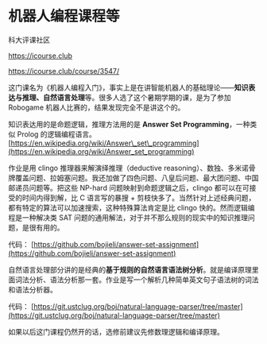 # 机器人编程课程等










科大评课社区

https://icourse.club






https://icourse.club/course/3547/




这门课名为《机器人编程入门》，事实上是在讲智能机器人的基础理论——**知识表达与推理、自然语言处理**等。很多人选了这个暑期学期的课，是为了参加 Robogame 机器人比赛的，结果发现完全不是讲这个的。

知识表达用的是命题逻辑，推理方法用的是 **Answer Set Programming**，一种类似 Prolog 的逻辑编程语言。 [https://en.wikipedia.org/wiki/Answer\_set\_programming](https://en.wikipedia.org/wiki/Answer_set_programming)

作业是用 clingo 推理器来解演绎推理（deductive reasoning）、数独、多米诺骨牌覆盖问题、拉姆塞问题。我还加做了四色问题、八皇后问题、最大团问题、中国邮递员问题等。把这些 NP-hard 问题映射到命题逻辑之后，clingo 都可以在可接受的时间内得到解，比 C 语言写的暴搜 + 剪枝快多了。当然针对上述经典问题，都有特定的算法可以加速搜索，这种特殊算法肯定是比 clingo 快的。然而逻辑编程是一种解决类 SAT 问题的通用解法，对于并不那么规则的现实中的知识推理问题，是很有用的。

代码： [https://github.com/bojieli/answer-set-assignment](https://github.com/bojieli/answer-set-assignment)

自然语言处理部分讲的是经典的**基于规则的自然语言语法树分析**。就是编译原理里面词法分析、语法分析那一套。作业是写一个解析几种简单英文句子语法树的词法和语法分析器。

代码： [https://git.ustclug.org/boj/natural-language-parser/tree/master](https://git.ustclug.org/boj/natural-language-parser/tree/master)

如果以后这门课程仍然开的话，选修前建议先修数理逻辑和编译原理。



















